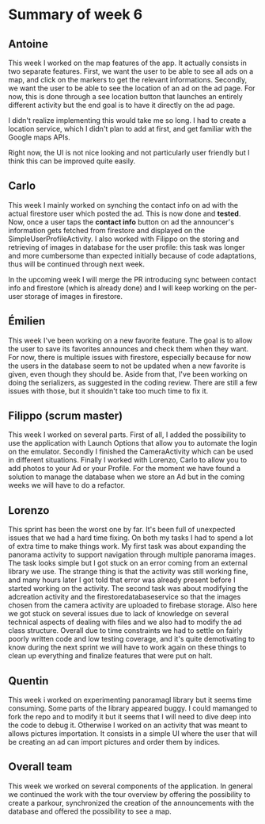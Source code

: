 # Summary of week 6

## Antoine
This week I worked on the map features of the app. It actually consists in two separate features. First, we want the user to be able to see all ads on a map, and click on the markers to get the relevant informations. Secondly, we want the user to be able to see the location of an ad on the ad page. For now, this is done through a see location button that launches an entirely different activity but the end goal is to have it directly on the ad page. 

I didn't realize implementing this would take me so long. I had to create a location service, which I didn't plan to add at first, and get familiar with the Google maps APIs.

Right now, the UI is not nice looking and not particularly user friendly but I think this can be improved quite easily.

## Carlo
This week I mainly worked on synching the contact info on ad with the actual firestore user which posted the ad. This is now done and **tested**. Now, once a user taps the **contact info** button on ad the announcer's information gets fetched from firestore and displayed on the SimpleUserProfileActivity. 
I also worked with Filippo on the storing and retrieving of images in database for the user profile: this task was longer and more cumbersome than expected initially because of code adaptations, thus will be continued through next week. 

In the upcoming week I will merge the PR introducing sync between contact info and firestore (which is already done) and I will keep working on the per-user storage of images in firestore.

## Émilien
This week I've been working on a new favorite feature. The goal is to allow the user to save its favorites announces and check them when they want. For now, there is multiple issues with firestore, especially because for now the users in the database seem to not be updated when a new favorite is given, even though they should be. Aside from that, I've been working on doing the serializers, as suggested in the coding review. There are still a few issues with those, but it shouldn't take too much time to fix it. 

## Filippo (scrum master)
This week I worked on several parts. First of all, I added the possibility to use the application with Launch Options that allow you to automate the login on the emulator. Secondly I finished the CameraActivity which can be used in different situations. Finally I worked with Lorenzo, Carlo to allow you to add photos to your Ad or your Profile. For the moment we have found a solution to manage the database when we store an Ad but in the coming weeks we will have to do a refactor.

## Lorenzo 
This sprint has been the worst one by far. It's been full of unexpected issues that we had a hard time fixing. On both my tasks I had to spend a lot of extra time to make things work. 
My first task was about expanding the panorama activity to support navigation through multiple panorama images. The task looks simple but I got stuck on an error coming from an external library we use. The strange thing is that the activity was still working fine, and many hours later I got told that error was already present before I started working on the activity. The second task was about modifying the adcreation activity and the firestoredatabaseservice so that the images chosen from the camera activity are uploaded to firebase storage. Also here we got stuck on several issues due to lack of knowledge on several technical aspects of dealing with files and we also had to modify the ad class structure. Overall due to time constraints we had to settle on fairly poorly written code and low testing coverage, and it's quite demotivating to know during the next sprint we will have to work again on these things to clean up everything and finalize features that were put on halt.

## Quentin
This week i worked on experimenting panoramagl library but it seems time consuming. Some parts of the library appeared buggy. I could mamanged to fork the repo and to modify it but it seems that I will need to dive deep into the code to debug it. Otherwise I worked on an activity that was meant to allows pictures importation. It consists in a simple UI where the user that will be creating an ad can import pictures and order them by indices.

## Overall team
This week we worked on several components of the application. In general we continued the work with the tour overview by offering the possibility to create a parkour, synchronized the creation of the announcements with the database and offered the possibility to see a map.

